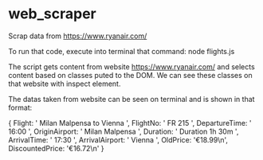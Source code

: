 # web_scraper
Scrap data from https://www.ryanair.com/

To run that code, execute into terminal that command:
node flights.js

The script gets content from website https://www.ryanair.com/ 
and selects content based on classes puted to the DOM. 
We can see these classes on that website with inspect element.

The datas taken from website can be seen on terminal and is shown in that format:

{
  Flight: ' Milan Malpensa to Vienna  ',
  FlightNo: ' FR 215 ',
  DepartureTime: ' 16:00 ',
  OriginAirport: ' Milan Malpensa ',
  Duration: ' Duration 1h 30m ',
  ArrivalTime: ' 17:30 ',
  ArrivalAirport: ' Vienna ',
  OldPrice: '€18.99\n',
  DiscountedPrice: '€16.72\n'
}
